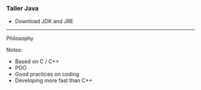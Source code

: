 ### Taller Java

- Download JDK and JRE


-----
Philosophy

Notes:
- Based on C / C++
- POO
- Good practices on coding
- Developing more fast than C++



